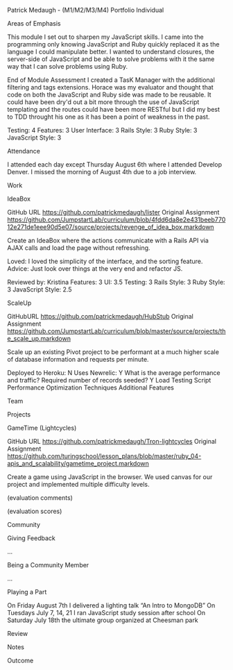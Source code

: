 Patrick Medaugh - (M1/M2/M3/M4) Portfolio
Individual

Areas of Emphasis

This module I set out to sharpen my JavaScript skills. I came into the programming only knowing JavaScript and Ruby quickly replaced it as the language I could manipulate better. I wanted to understand closures, the server-side of JavaScript and be able to solve problems with it the same way that I can solve problems using Ruby.

End of Module Assessment
I created a TasK Manager with the additional filtering and tags extensions. Horace was my evaluator and thought that code on both the JavaScript and Ruby side was made to be reusable. It could have been dry'd out a bit more through the use of JavaScript templating and the routes could have been more RESTful but I did my best to TDD throught his one as it has been a point of weakness in the past.

Testing: 4
Features: 3
User Interface: 3
Rails Style: 3
Ruby Style: 3
JavaScript Style: 3

Attendance

I attended each day except Thursday August 6th where I attended Develop Denver. I missed the morning of August 4th due to a job interview.

Work

IdeaBox

GitHub URL https://github.com/patrickmedaugh/lister
Original Assignment https://github.com/JumpstartLab/curriculum/blob/4fdd6da8e2e431beeb77012e271de1eee90d5e07/source/projects/revenge_of_idea_box.markdown

Create an IdeaBox where the actions communicate with a Rails API via AJAX calls and load the page without refresshing.

Loved: I loved the simplicity of the interface, and the sorting feature.
Advice: Just look over things at the very end and refactor JS.

Reviewed by: Kristina
Features: 3
UI: 3.5
Testing: 3
Rails Style: 3
Ruby Style: 3
JavaScript Style: 2.5

ScaleUp

GitHubURL https://github.com/patrickmedaugh/HubStub
Original Assignment https://github.com/JumpstartLab/curriculum/blob/master/source/projects/the_scale_up.markdown

Scale up an existing Pivot project to be performant at a much higher scale of database information and requests per minute.

Deployed to Heroku: N
Uses Newrelic: Y
What is the average performance and traffic? 
Required number of records seeded? Y
Load Testing Script 
Performance Optimization Techniques 
Additional Features 


Team

Projects

GameTime (Lightcycles)

GitHub URL https://github.com/patrickmedaugh/Tron-lightcycles
Original Assignment https://github.com/turingschool/lesson_plans/blob/master/ruby_04-apis_and_scalability/gametime_project.markdown

Create a game using JavaScript in the browser. We used canvas for our project and implemented multiple difficulty levels.

(evaluation comments)

(evaluation scores)



Community

Giving Feedback

...

Being a Community Member

...

Playing a Part

On Friday August 7th I delivered a lighting talk “An Intro to	MongoDB”
On Tuesdays July 7, 14, 21 I ran JavaScript study session after	school
On Saturday July 18th the ultimate group organized at Cheesman park


Review

Notes



Outcome


